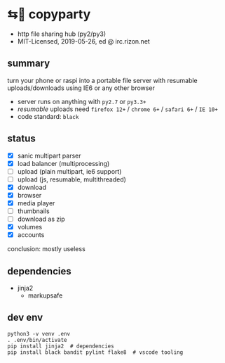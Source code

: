 # ⇆🎉 copyparty

* http file sharing hub (py2/py3)
* MIT-Licensed, 2019-05-26, ed @ irc.rizon.net

## summary

turn your phone or raspi into a portable file server with resumable uploads/downloads using IE6 or any other browser

* server runs on anything with `py2.7` or `py3.3+`
* *resumable* uploads need `firefox 12+` / `chrome 6+` / `safari 6+` / `IE 10+`
* code standard: `black`

## status

* [x] sanic multipart parser
* [x] load balancer (multiprocessing)
* [ ] upload (plain multipart, ie6 support)
* [ ] upload (js, resumable, multithreaded)
* [x] download
* [x] browser
* [x] media player
* [ ] thumbnails
* [ ] download as zip
* [x] volumes
* [x] accounts

conclusion: mostly useless

## dependencies

* jinja2
  * markupsafe

## dev env
```
python3 -v venv .env
. .env/bin/activate
pip install jinja2  # dependencies
pip install black bandit pylint flake8  # vscode tooling
```

